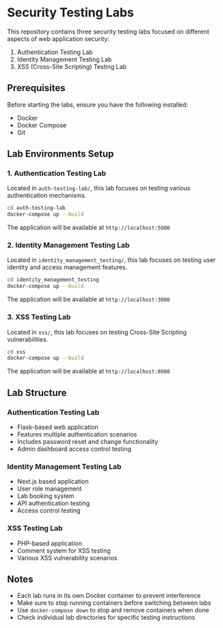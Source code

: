 # Security Testing Labs

This repository contains three security testing labs focused on different aspects of web application security:

1. Authentication Testing Lab
2. Identity Management Testing Lab
3. XSS (Cross-Site Scripting) Testing Lab

## Prerequisites

Before starting the labs, ensure you have the following installed:
- Docker
- Docker Compose
- Git

## Lab Environments Setup

### 1. Authentication Testing Lab

Located in `auth-testing-lab/`, this lab focuses on testing various authentication mechanisms.

```bash
cd auth-testing-lab
docker-compose up --build
```

The application will be available at `http://localhost:5000`

### 2. Identity Management Testing Lab

Located in `identity_management_testing/`, this lab focuses on testing user identity and access management features.

```bash
cd identity_management_testing
docker-compose up --build
```

The application will be available at `http://localhost:3000`

### 3. XSS Testing Lab

Located in `xss/`, this lab focuses on testing Cross-Site Scripting vulnerabilities.

```bash
cd xss
docker-compose up --build
```

The application will be available at `http://localhost:8080`

## Lab Structure

### Authentication Testing Lab
- Flask-based web application
- Features multiple authentication scenarios
- Includes password reset and change functionality
- Admin dashboard access control testing

### Identity Management Testing Lab
- Next.js based application
- User role management
- Lab booking system
- API authentication testing
- Access control testing

### XSS Testing Lab
- PHP-based application
- Comment system for XSS testing
- Various XSS vulnerability scenarios

## Notes
- Each lab runs in its own Docker container to prevent interference
- Make sure to stop running containers before switching between labs
- Use `docker-compose down` to stop and remove containers when done
- Check individual lab directories for specific testing instructions
